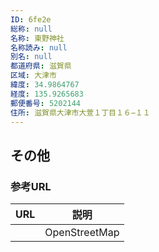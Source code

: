 ```yaml
---
ID: 6fe2e
総称: null
名称: 東野神社
名称読み: null
別名: null
都道府県: 滋賀県
区域: 大津市
緯度: 34.9864767
経度: 135.9265683
郵便番号: 5202144
住所: 滋賀県大津市大萱１丁目１６−１１
---
```


## その他

### 参考URL

| URL | 説明          |
| --- | ------------- |
|     | OpenStreetMap |

